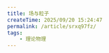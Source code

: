 ```yaml
---
title: 场与粒子
createTime: 2025/09/20 15:24:47
permalink: /article/srxq97fz/
tags: 
    - 理论物理
---
```

